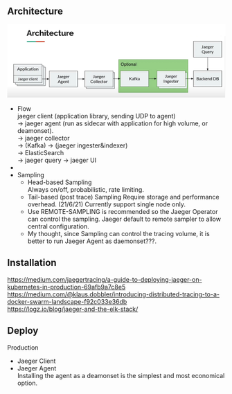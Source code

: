 ## Architecture
![](jaeger.png)
- Flow  
  jaeger client (application library, sending UDP to agent)  
  -> jaeger agent (run as sidecar with application for high volume, or deamonset).  
  -> jaeger collector  
  -> (Kafka) -> (jaeger ingester&indexer)  
  -> ElasticSearch  
  -> jaeger query -> jaeger UI
- 
- Sampling
  - Head-based Sampling  
    Always on/off, probabilistic, rate limiting.
  - Tail-based (post trace) Sampling
    Require storage and performance overhead. (21/6/21) Currently support single node only. 
  - Use REMOTE-SAMPLING is recommended so the Jaeger Operator can control the sampling. Jaeger default to remote sampler to allow central configuration.
  - My thought, since Sampling can control the tracing volume, it is better to run Jaeger Agent as daemonset???.

## Installation
https://medium.com/jaegertracing/a-guide-to-deploying-jaeger-on-kubernetes-in-production-69afb9a7c8e5  
https://medium.com/@klaus.dobbler/introducing-distributed-tracing-to-a-docker-swarm-landscape-f92c033e36db  
https://logz.io/blog/jaeger-and-the-elk-stack/


## Deploy
Production
- Jaeger Client
- Jaeger Agent  
  Installing the agent as a deamonset is the simplest and most economical option.